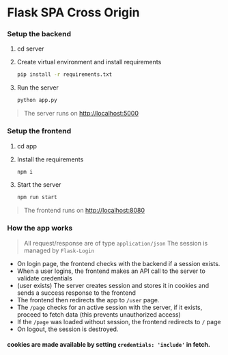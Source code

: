 # Flask SPA Cross Origin

### Setup the backend

1. cd server

1. Create virtual environment and install requirements
    ```bash
    pip install -r requirements.txt
    ```

1. Run the server
    ```bash
    python app.py
    ```

> The server runs on [http://localhost:5000](http://localhost:5000)

### Setup the frontend

1. cd app

1. Install the requirements
    ```bash
    npm i
    ```

1. Start the server
    ```bash
    npm run start
    ```
> The frontend runs on [http://localhost:8080](http://localhost:8080)

### How the app works

> All request/response are of type `application/json`
>  The session is managed by `Flask-Login`

- On login page, the frontend checks with the backend if a session exists.
- When a user logins, the frontend makes an API call to the server to validate credentials
- (user exists) The server creates session and stores it in cookies and sends a success response to the frontend
- The frontend then redirects the app to `/user` page.
- The `/page` checks for an active session with the server, if it exists, proceed to fetch data (this prevents unauthorized access)
- If the `/page` was loaded without session, the frontend redirects to `/` page
- On logout, the session is destroyed.

#### cookies are made available by setting `credentials: 'include'` in fetch.
